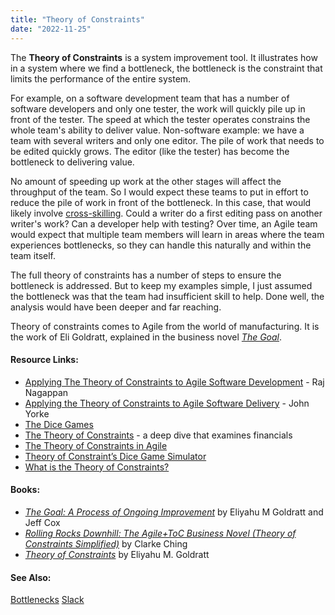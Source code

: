 ```yaml
---
title: "Theory of Constraints"
date: "2022-11-25"
---
```


The **Theory of Constraints** is a system improvement tool. It illustrates how in a system where we find a bottleneck, the bottleneck is the constraint that limits the performance of the entire system.

For example, on a software development team that has a number of software developers and only one tester, the work will quickly pile up in front of the tester. The speed at which the tester operates constrains the whole team's ability to deliver value. Non-software example: we have a team with several writers and only one editor. The pile of work that needs to be edited quickly grows. The editor (like the tester) has become the bottleneck to delivering value.

No amount of speeding up work at the other stages will affect the throughput of the team. So I would expect these teams to put in effort to reduce the pile of work in front of the bottleneck. In this case, that would likely involve [cross-skilling](/glossary/cross-skilling). Could a writer do a first editing pass on another writer's work? Can a developer help with testing? Over time, an Agile team would expect that multiple team members will learn in areas where the team experiences bottlenecks, so they can handle this naturally and within the team itself.

The full theory of constraints has a number of steps to ensure the bottleneck is addressed. But to keep my examples simple, I just assumed the bottleneck was that the team had insufficient skill to help. Done well, the analysis would have been deeper and far reaching.

Theory of constraints comes to Agile from the world of manufacturing. It is the work of Eli Goldratt, explained in the business novel [_The Goal_](https://www.amazon.ca/Goal-Process-Ongoing-Improvement/dp/0566086654/&tag=notesfromatoo-20).

#### Resource Links:

- [Applying The Theory of Constraints to Agile Software Development](https://medium.com/agileinsider/applying-the-theory-of-constraints-to-agile-software-development-6faf7db1667f) - Raj Nagappan
- [Applying the Theory of Constraints to Agile Software Delivery](https://yorkesoftware.com/2017/07/03/%EF%BB%BFapplying-the-theory-of-constraints-to-agile-software-delivery/) - John Yorke
- [The Dice Games](https://www.the-dice-game.com/index.html)
- [The Theory of Constraints](https://lostechies.com/wp-content/uploads/2011/04/TheoryOfConstraints-ProductivityMetricsInSoftwareDevelopment.pdf) - a deep dive that examines financials
- [The Theory of Constraints in Agile](https://www.leadingagile.com/2018/03/the-theory-of-constraints-in-agile/)
- [Theory of Constraint’s Dice Game Simulator](https://medium.com/timspirit/theory-of-constraints-dice-game-simulator-872e45f08e4c)
- [What is the Theory of Constraints?](https://www.leanproduction.com/theory-of-constraints/)

#### Books:

- [_The Goal: A Process of Ongoing Improvement_](https://www.amazon.ca/Goal-Process-Ongoing-Improvement/dp/0884271951/&tag=notesfromatoo-20) by Eliyahu M Goldratt and Jeff Cox
- [_Rolling Rocks Downhill: The Agile+ToC Business Novel (Theory of Constraints Simplified)_](https://www.amazon.ca/gp/product/B00PJ8HBW8/&tag=notesfromatoo-20) by Clarke Ching
- [_Theory of Constraints_](https://www.amazon.ca/Called-Theory-Constraints-Should-Implemented/dp/0884270858/&tag=notesfromatoo-20) by Eliyahu M. Goldratt

#### See Also:

[Bottlenecks](/glossary/bottlenecks) [Slack](/glossary/slack)
